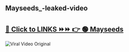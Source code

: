 
 ## Mayseeds_-leaked-video 

# <h2><a href="https://clipsfans.com/Mayseeds_&ref=git">🔗 Click to LINKS ⏩⏩ 👉 🟢 Mayseeds  </a></h2>

<a href="https://clipsfans.com/Mayseeds_&ref=git" rel="nofollow" data-target="animated-image.originalLink"><img src="https://i.ibb.co.com/xMMVF88/686577567.gif" alt="Viral Video Original" style="max-width: 100%; display: inline-block;" data-target="animated-image.originalImage"></a>
